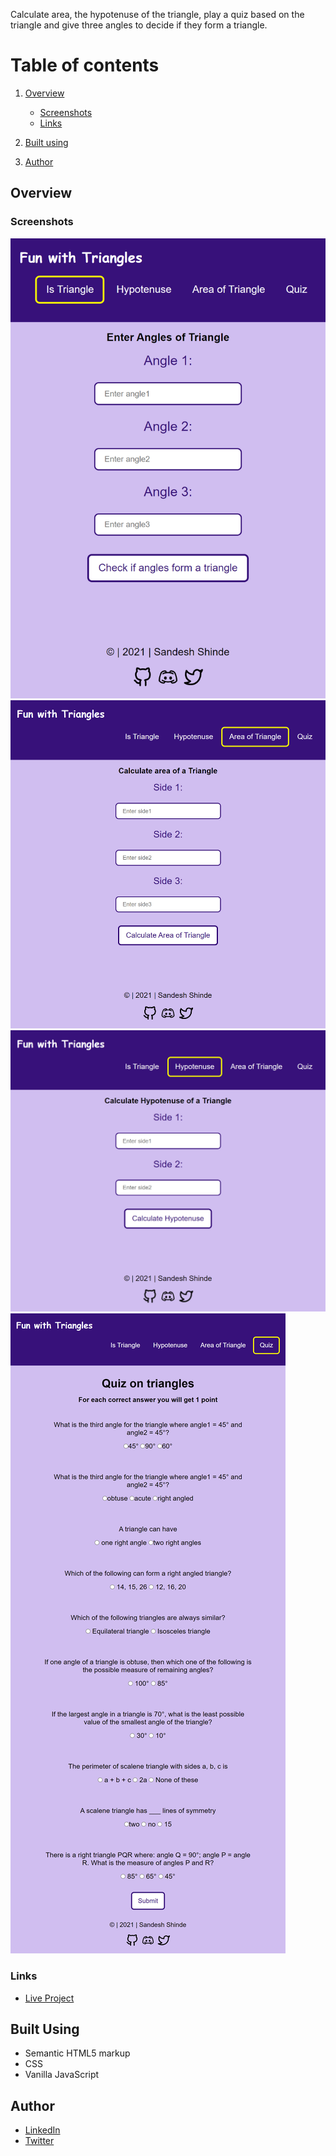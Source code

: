 Calculate area, the hypotenuse of the triangle, play a quiz based on the triangle and give three angles to decide if they form a triangle.

# Table of contents

1. [Overview](https://github.com/Sandesh9834/fun-with-triangles/tree/main#overview)
   - [Screenshots](https://github.com/Sandesh9834/fun-with-triangles/main#screenshots)
   - [Links](https://github.com/Sandesh9834/fun-with-triangles/main#links)

2. [Built using](https://github.com/Sandesh9834/fun-with-triangles/main#built-using)
   
3. [Author](https://github.com/Sandesh9834/fun-with-triangles/main#author)

## Overview
### Screenshots
![This is an image](https://github.com/Sandesh9834/fun-with-triangles/blob/main/images/quiz-triangle.netlify.app_%20(2).png)
![This is an image](https://github.com/Sandesh9834/fun-with-triangles/blob/main/images/quiz-triangle.netlify.app_calculate-area.html.png)
![This is an image](https://github.com/Sandesh9834/fun-with-triangles/blob/main/images/quiz-triangle.netlify.app_calculate-hypotenuse.html.png)
![This is an image](https://github.com/Sandesh9834/fun-with-triangles/blob/main/images/quiz-triangle.netlify.app_quiz.html.png)

### Links
   - [Live Project](https://quiz-triangle.netlify.app/)
    
## Built Using
   - Semantic HTML5 markup
   - CSS
   - Vanilla JavaScript
   
## Author

  - [LinkedIn](https://www.linkedin.com/in/sandesh-shinde-bb41aa150/)
  - [Twitter](https://twitter.com/Shinde_Sandesh_)
